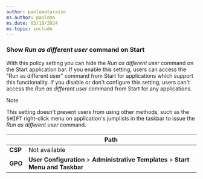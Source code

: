 ```yaml
---
author: paolomatarazzo
ms.author: paoloma
ms.date: 03/18/2024
ms.topic: include
---
```


### Show *Run as different user* command on Start

With this policy setting you can hide the *Run as different user* command on the Start application bar. If you enable this setting, users can access the "Run as different user" command from Start for applications which support this functionality. If you disable or don't configure this setting, users can't access the *Run as different user* command from Start for any applications.

> [!NOTE]
> This setting doesn't prevent users from using other methods, such as the <kbd>SHIFT</kbd> right-click menu on application's jumplists in the taskbar to issue the *Run as different user* command.

|  | Path |
|--|--|
| **CSP** | Not available |
| **GPO** | **User Configuration** > **Administrative Templates** > **Start Menu and Taskbar** |
